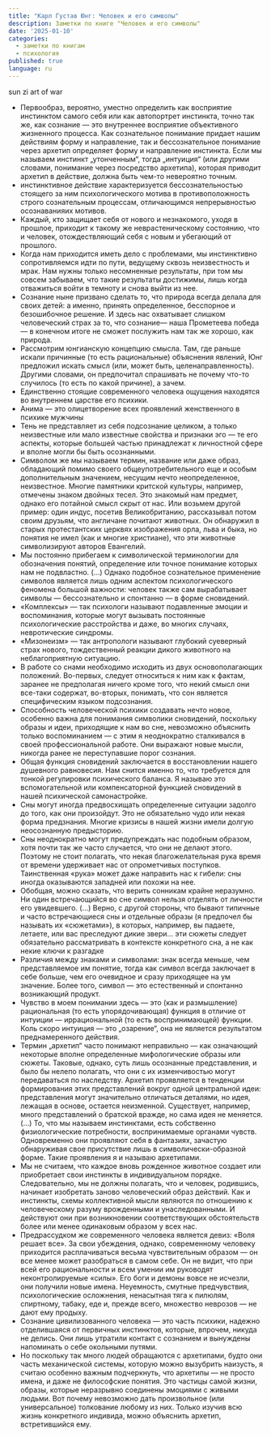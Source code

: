 ```yaml
---
title: "Карл Густав Юнг: Человек и его символы" 
description: Заметки по книге "Человек и его символы"
date: '2025-01-10'
categories:
  - заметки по книгам
  - психология
published: true
language: ru
---
```

sun zi art of war
- Первообраз, вероятно, уместно определить как восприятие инстинктом самого себя или как автопортрет инстинкта, точно так же, как сознание — это внутреннее восприятие объективного жизненного процесса.
  Как сознательное понимание придает нашим действиям форму и направление, так и бессознательное понимание через архетип определяет форму и направление инстинкта. Если мы называем инстинкт „утонченным“, тогда „интуиция“ (или другими словами, понимание через посредство архетипа), которая приводит архетип в действие, должна быть чем-то невероятно точным.
- инстинктивное действие характеризуется бессознательностью стоящего за ним психологического мотива в противоположность строго сознательным процессам, отличающимся непрерывностью осознаванияих мотивов.
- Каждый, кто защищает себя от нового и незнакомого, уходя в прошлое, приходит к такому же неврастеническому состоянию, что и человек, отождествляющий себя с новым и убегающий от прошлого.
- Когда нам приходится иметь дело с проблемами, мы инстинктивно сопротивляемся идти по пути, ведущему сквозь неизвестность и мрак. Нам нужны только несомненные результаты, при том мы совсем забываем, что такие результаты достижимы, лишь когда отважиться войти в темноту и снова выйти из нее.
- Cознание ныне призвано сделать то, что природа всегда делала для своих детей: а именно, принять определенное, бесспорное и безошибочное решение. И здесь нас охватывает слишком человеческий страх за то, что сознание— наша Прометеева победа — в конечном итоге не сможет послужить нам так же хорошо, как природа.
- Pассмотрим юнгианскую концепцию смысла. Там, где раньше искали причинные (то есть рациональные) объяснения явлений, Юнг предложил искать смысл (или, может быть, целенаправленность). Другими словами, он предпочитал спрашивать не почему что-то случилось (то есть по какой причине), а зачем.
- Единственно стоящие современного человека ощущения находятся во внутреннем царстве его психики.
- Анима — это олицетворение всех проявлений женственного в психике мужчины
- Тень не представляет из себя подсознание целиком, а только неизвестные или мало известные свойства и признаки эго — те его аспекты, которые большей частью принадлежат к личностной сфере и вполне могли бы быть осознанными.
- Символом же мы называем термин, название или даже образ, обладающий помимо своего общеупотребительного еще и особым дополнительным значением, несущим нечто неопределенное, неизвестное. Многие памятники критской культуры, например, отмечены знаком двойных тесел. Это знакомый нам предмет, однако его потайной смысл скрыт от нас. Или возьмем другой пример: один индус, посетив Великобританию, рассказывал потом своим друзьям, что англичане почитают животных. Он обнаружил в старых протестантских церквях изображения орла, льва и быка, но понятия не имел (как и многие христиане), что эти животные символизируют авторов Евангелий.
- Мы постоянно прибегаем к символической терминологии для обозначения понятий, определение или точное понимание которых нам не подвластно. (…) Однако подобное сознательное применение символов является лишь одним аспектом психологического феномена большой важности: человек также сам вырабатывает символы — бессознательно и спонтанно — в форме сновидений.
- «Комплексы» — так психологи называют подавленные эмоции и воспоминания, которые могут вызывать постоянные психологические расстройства и даже, во многих случаях, невротические синдромы.
- «Мизонеизм» — так антропологи называют глубокий суеверный страх нового, тождественный реакции дикого животного на неблагоприятную ситуацию.
- В работе со снами необходимо исходить из двух основополагающих положений. Во-первых, следует относиться к ним как к фактам, заранее не предполагая ничего кроме того, что некий смысл они все-таки содержат, во-вторых, понимать, что сон является специфическим языком подсознания.
- Способность человеческой психики создавать нечто новое, особенно важна для понимания символики сновидений, поскольку образы и идеи, приходящие к нам во сне, невозможно объяснить только воспоминанием — с этим я неоднократно сталкивался в своей профессиональной работе. Они выражают новые мысли, никогда ранее не переступавшие порог сознания.
- Общая функция сновидений заключается в восстановлении нашего душевного равновесия. Нам снится именно то, что требуется для тонкой регулировки психического баланса. Я называю это вспомогательной или компенсаторной функцией сновидений в нашей психической самонастройке.
- Сны могут иногда предвосхищать определенные ситуации задолго до того, как они произойдут. Это не обязательно чудо или некая форма предзнания. Многие кризисы в нашей жизни имели долгую неосознанную предысторию.
- Сны неоднократно могут предупреждать нас подобным образом, хотя почти так же часто случается, что они не делают этого. Поэтому не стоит полагать, что некая благожелательная рука время от времени удерживает нас от опрометчивых поступков. Таинственная «рука» может даже направить нас к гибели: сны иногда оказываются западней или похожи на нее.
- Обобщая, можно сказать, что верить сонникам крайне неразумно. Ни один встречающийся во сне символ нельзя отделять от личности его увидевшего. (…) Верно, с другой стороны, что бывают типичные и часто встречающиеся сны и отдельные образы (я предпочел бы называть их «сюжетами»), в которых, например, вы падаете, летаете, или вас преследуют дикие звери… эти сюжеты следует обязательно рассматривать в контексте конкретного сна, а не как некие ключи к разгадке
- Различия между знаками и символами: знак всегда меньше, чем представляемое им понятие, тогда как символ всегда заключает в себе больше, чем его очевидное и сразу приходящее на ум значение. Более того, символ — это естественный и спонтанно возникающий продукт.
- Чувство в моем понимании здесь — это (как и размышление) рациональная (то есть упорядочивающая) функция в отличие от интуиции — иррациональной (то есть воспринимающей) функции. Коль скоро интуиция — это „озарение“, она не является результатом преднамеренного действия.
- Термин „архетип“ часто понимают неправильно — как означающий некоторые вполне определенные мифологические образы или сюжеты. Таковые, однако, суть лишь осознанные представления, и было бы нелепо полагать, что они с их изменчивостью могут передаваться по наследству.
  Архетип проявляется в тенденции формирования этих представлений вокруг одной центральной идеи: представления могут значительно отличаться деталями, но идея, лежащая в основе, остается неизменной. Существует, например, много представлений о братской вражде, но сама идея не меняется. (…) То, что мы называем инстинктами, есть собственно физиологические потребности, воспринимаемые органами чувств. Одновременно они проявляют себя в фантазиях, зачастую обнаруживая свое присутствие лишь в символически-образной форме. Такие проявления я и называю архетипами.
- Мы не считаем, что каждое вновь рожденное животное создает или приобретает свои инстинкты в индивидуальном порядке. Следовательно, мы не должны полагать, что и человек, родившись, начинает изобретать заново человеческий образ действий. Как и инстинкты, схемы коллективной мысли являются по отношению к человеческому разуму врожденными и унаследованными. И действуют они при возникновении соответствующих обстоятельств более или менее одинаковым образом у всех нас.
- Предрассудком же современного человека является девиз: «Воля решает все».
  За свои убеждения, однако, современному человеку приходится расплачиваться весьма чувствительным образом — он все менее может разобраться в самом себе. Он не видит, что при всей его рациональности и всем умении им руководят неконтролируемые «силы». Его боги и демоны вовсе не исчезли, они получили новые имена. Неуемность, смутные предчувствия, психологические осложнения, ненасытная тяга к пилюлям, спиртному, табаку, еде и, прежде всего, множество неврозов — не дают ему продыху.
- Сознание цивилизованного человека — это часть психики, надежно отделившаяся от первичных инстинктов, которые, впрочем, никуда не делись. Они лишь утратили контакт с сознанием и вынуждены напоминать о себе окольными путями.
- Но поскольку так много людей обращаются с архетипами, будто они часть механической системы, которую можно вызубрить наизусть, я считаю особенно важным подчеркнуть, что архетипы — не просто имена, и даже не философские понятия. Это частицы самой жизни, образы, которые неразрывно соединены эмоциями с живыми людьми. Вот почему невозможно дать произвольное (или универсальное) толкование любому из них. Только изучив всю жизнь конкретного индивида, можно объяснить архетип, встретившийся ему.